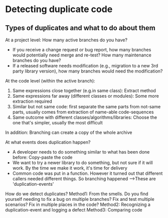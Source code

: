 # Detecting duplicate code

## Types of duplicates and what to do about them
At a project level:
How many active branches do you have? 
- If you receive a change request or bug report, how many branches would potentially need merge and re-test?
How many maintenance branches do you have?
- If a released software needs modification (e.g., migration to a new 3rd party library version), how many branches would need the modification?

At the code level (within the active branch):
1. Same expressions close together (e.g.in same class): Extract method
2. Same expressions far away (different classes or modules): Some more extraction required
3. Similar but not same code: first separate the same parts from not-same parts, usually comes from extraction of name-able code-sequences
4. Same outcome with different classes/algorithms/libraries: Choose the one that's simpler, usually the most difficult

In addition: Branching can create a copy of the whole archive

At what events does duplication happen? 
- A developer needs to do something similar to what has been done before: Copy-paste the code
- We want to try a newer library to do something, but not sure if it will work. By the time we make it work, it's time for delivery
- Common code was put in a function. However it turned out that different callers needed different things. So branching happened
-->These are 'duplication-events'

How do we detect duplicates?
Method1: From the smells. Do you find yourself needing to fix a bug on multiple branches? Fix and test multiple scenarios? Fix in multiple places in the code?
Method2: Recognizing a duplication-event and logging a defect
Method3: Comparing code

